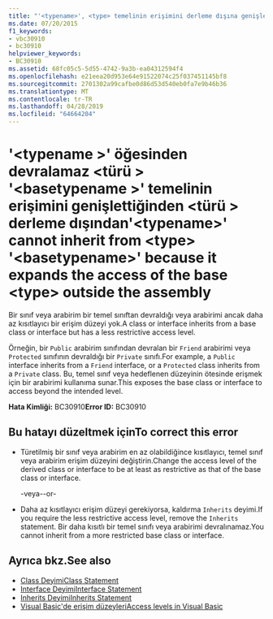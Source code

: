 ```yaml
---
title: "'<typename>', <type> temelinin erişimini derleme dışına genişlettiğinden <basetypename> '<type>' öğesinden devralamaz"
ms.date: 07/20/2015
f1_keywords:
- vbc30910
- bc30910
helpviewer_keywords:
- BC30910
ms.assetid: 68fc05c5-5d55-4742-9a3b-ea04312594f4
ms.openlocfilehash: e21eea20d953e64e91522074c25f037451145bf8
ms.sourcegitcommit: 2701302a99cafbe0d86d53d540eb0fa7e9b46b36
ms.translationtype: MT
ms.contentlocale: tr-TR
ms.lasthandoff: 04/28/2019
ms.locfileid: "64664204"
---
```

# <a name="typename-cannot-inherit-from-type-basetypename-because-it-expands-the-access-of-the-base-type-outside-the-assembly"></a><span data-ttu-id="7cfc8-102">'\<typename >' öğesinden devralamaz \<türü > '\<basetypename >' temelinin erişimini genişlettiğinden \<türü > derleme dışından</span><span class="sxs-lookup"><span data-stu-id="7cfc8-102">'\<typename>' cannot inherit from \<type> '\<basetypename>' because it expands the access of the base \<type> outside the assembly</span></span>
<span data-ttu-id="7cfc8-103">Bir sınıf veya arabirim bir temel sınıftan devraldığı veya arabirimi ancak daha az kısıtlayıcı bir erişim düzeyi yok.</span><span class="sxs-lookup"><span data-stu-id="7cfc8-103">A class or interface inherits from a base class or interface but has a less restrictive access level.</span></span>  
  
 <span data-ttu-id="7cfc8-104">Örneğin, bir `Public` arabirim sınıfından devralan bir `Friend` arabirimi veya `Protected` sınıfının devraldığı bir `Private` sınıfı.</span><span class="sxs-lookup"><span data-stu-id="7cfc8-104">For example, a `Public` interface inherits from a `Friend` interface, or a `Protected` class inherits from a `Private` class.</span></span> <span data-ttu-id="7cfc8-105">Bu, temel sınıf veya hedeflenen düzeyinin ötesinde erişmek için bir arabirimi kullanıma sunar.</span><span class="sxs-lookup"><span data-stu-id="7cfc8-105">This exposes the base class or interface to access beyond the intended level.</span></span>  
  
 <span data-ttu-id="7cfc8-106">**Hata Kimliği:** BC30910</span><span class="sxs-lookup"><span data-stu-id="7cfc8-106">**Error ID:** BC30910</span></span>  
  
## <a name="to-correct-this-error"></a><span data-ttu-id="7cfc8-107">Bu hatayı düzeltmek için</span><span class="sxs-lookup"><span data-stu-id="7cfc8-107">To correct this error</span></span>  
  
- <span data-ttu-id="7cfc8-108">Türetilmiş bir sınıf veya arabirim en az olabildiğince kısıtlayıcı, temel sınıf veya arabirim erişim düzeyini değiştirin.</span><span class="sxs-lookup"><span data-stu-id="7cfc8-108">Change the access level of the derived class or interface to be at least as restrictive as that of the base class or interface.</span></span>  
  
     <span data-ttu-id="7cfc8-109">-veya-</span><span class="sxs-lookup"><span data-stu-id="7cfc8-109">-or-</span></span>  
  
- <span data-ttu-id="7cfc8-110">Daha az kısıtlayıcı erişim düzeyi gerekiyorsa, kaldırma `Inherits` deyimi.</span><span class="sxs-lookup"><span data-stu-id="7cfc8-110">If you require the less restrictive access level, remove the `Inherits` statement.</span></span> <span data-ttu-id="7cfc8-111">Bir daha kısıtlı bir temel sınıfı veya arabirimi devralınamaz.</span><span class="sxs-lookup"><span data-stu-id="7cfc8-111">You cannot inherit from a more restricted base class or interface.</span></span>  
  
## <a name="see-also"></a><span data-ttu-id="7cfc8-112">Ayrıca bkz.</span><span class="sxs-lookup"><span data-stu-id="7cfc8-112">See also</span></span>

- [<span data-ttu-id="7cfc8-113">Class Deyimi</span><span class="sxs-lookup"><span data-stu-id="7cfc8-113">Class Statement</span></span>](../../../visual-basic/language-reference/statements/class-statement.md)
- [<span data-ttu-id="7cfc8-114">Interface Deyimi</span><span class="sxs-lookup"><span data-stu-id="7cfc8-114">Interface Statement</span></span>](../../../visual-basic/language-reference/statements/interface-statement.md)
- [<span data-ttu-id="7cfc8-115">Inherits Deyimi</span><span class="sxs-lookup"><span data-stu-id="7cfc8-115">Inherits Statement</span></span>](../../../visual-basic/language-reference/statements/inherits-statement.md)
- [<span data-ttu-id="7cfc8-116">Visual Basic'de erişim düzeyleri</span><span class="sxs-lookup"><span data-stu-id="7cfc8-116">Access levels in Visual Basic</span></span>](../../../visual-basic/programming-guide/language-features/declared-elements/access-levels.md)
